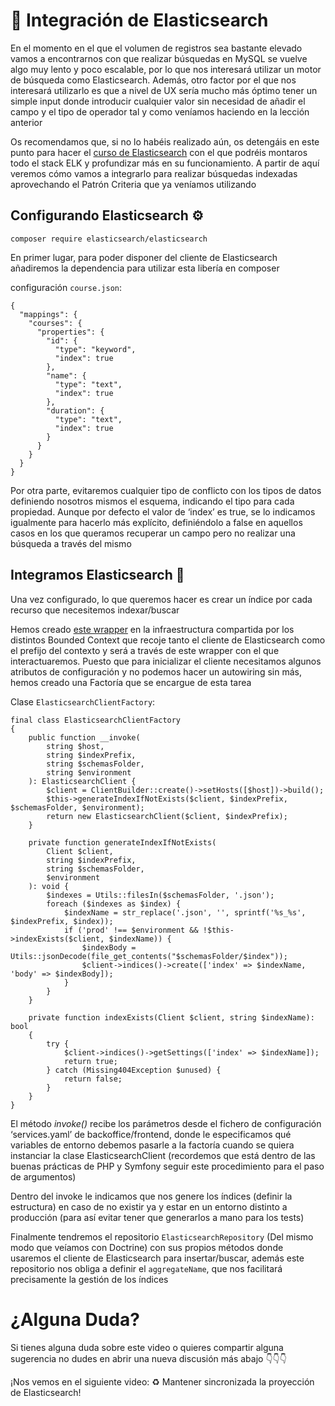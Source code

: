🐣 Integración de Elasticsearch
===============================

En el momento en el que el volumen de registros sea bastante elevado vamos a encontrarnos con que realizar búsquedas en MySQL se vuelve algo muy lento y poco escalable, por lo que nos interesará utilizar un motor de búsqueda como Elasticsearch. Además, otro factor por el que nos interesará utilizarlo es que a nivel de UX sería mucho más óptimo tener un simple input donde introducir cualquier valor sin necesidad de añadir el campo y el tipo de operador tal y como veníamos haciendo en la lección anterior

Os recomendamos que, si no lo habéis realizado aún, os detengáis en este punto para hacer el [curso de Elasticsearch](https://pro.codely.tv/library/elkbeats-centraliza-la-gestion-de-logs-con-the-elastic-stack/about/) con el que podréis montaros todo el stack ELK y profundizar más en su funcionamiento. A partir de aquí veremos cómo vamos a integrarlo para realizar búsquedas indexadas aprovechando el Patrón Criteria que ya veníamos utilizando

Configurando Elasticsearch ⚙️
-----------------------------

    composer require elasticsearch/elasticsearch


En primer lugar, para poder disponer del cliente de Elasticsearch añadiremos la dependencia para utilizar esta libería en composer

configuración `course.json`:

    {
      "mappings": {
        "courses": {
          "properties": {
            "id": {
              "type": "keyword",
              "index": true
            },
            "name": {
              "type": "text",
              "index": true
            },
            "duration": {
              "type": "text",
              "index": true
            }
          }
        }
      }
    }


Por otra parte, evitaremos cualquier tipo de conflicto con los tipos de datos definiendo nosotros mismos el esquema, indicando el tipo para cada propiedad. Aunque por defecto el valor de ‘index’ es true, se lo indicamos igualmente para hacerlo más explícito, definiéndolo a false en aquellos casos en los que queramos recuperar un campo pero no realizar una búsqueda a través del mismo

Integramos Elasticsearch 🍭
---------------------------

Una vez configurado, lo que queremos hacer es crear un índice por cada recurso que necesitemos indexar/buscar

Hemos creado [este wrapper](https://github.com/CodelyTV/php-ddd-skeleton/blob/master/src/Shared/Infrastructure/Elasticsearch/ElasticsearchClient.php) en la infraestructura compartida por los distintos Bounded Context que recoje tanto el cliente de Elasticsearch como el prefijo del contexto y será a través de este wrapper con el que interactuaremos. Puesto que para inicializar el cliente necesitamos algunos atributos de configuración y no podemos hacer un autowiring sin más, hemos creado una Factoría que se encargue de esta tarea

Clase `ElasticsearchClientFactory`:

    final class ElasticsearchClientFactory
    {
        public function __invoke(
            string $host,
            string $indexPrefix,
            string $schemasFolder,
            string $environment
        ): ElasticsearchClient {
            $client = ClientBuilder::create()->setHosts([$host])->build();
            $this->generateIndexIfNotExists($client, $indexPrefix, $schemasFolder, $environment);
            return new ElasticsearchClient($client, $indexPrefix);
        }
    
        private function generateIndexIfNotExists(
            Client $client,
            string $indexPrefix,
            string $schemasFolder,
            $environment
        ): void {
            $indexes = Utils::filesIn($schemasFolder, '.json');
            foreach ($indexes as $index) {
                $indexName = str_replace('.json', '', sprintf('%s_%s', $indexPrefix, $index));
                if ('prod' !== $environment && !$this->indexExists($client, $indexName)) {
                    $indexBody = Utils::jsonDecode(file_get_contents("$schemasFolder/$index"));
                    $client->indices()->create(['index' => $indexName, 'body' => $indexBody]);
                }
            }
        }
    
        private function indexExists(Client $client, string $indexName): bool
        {
            try {
                $client->indices()->getSettings(['index' => $indexName]);
                return true;
            } catch (Missing404Exception $unused) {
                return false;
            }
        }
    }


El método _invoke()_ recibe los parámetros desde el fichero de configuración ‘services.yaml’ de backoffice/frontend, donde le especificamos qué variables de entorno debemos pasarle a la factoría cuando se quiera instanciar la clase ElasticsearchClient (recordemos que está dentro de las buenas prácticas de PHP y Symfony seguir este procedimiento para el paso de argumentos)

Dentro del invoke le indicamos que nos genere los índices (definir la estructura) en caso de no existir ya y estar en un entorno distinto a producción (para así evitar tener que generarlos a mano para los tests)

Finalmente tendremos el repositorio `ElasticsearchRepository` (Del mismo modo que veíamos con Doctrine) con sus propios métodos donde usaremos el cliente de Elasticsearch para insertar/buscar, además este repositorio nos obliga a definir el `aggregateName`, que nos facilitará precisamente la gestión de los índices

¿Alguna Duda?
=============

Si tienes alguna duda sobre este video o quieres compartir alguna sugerencia no dudes en abrir una nueva discusión más abajo 👇👇👇

¡Nos vemos en el siguiente video: ♻️ Mantener sincronizada la proyección de Elasticsearch!